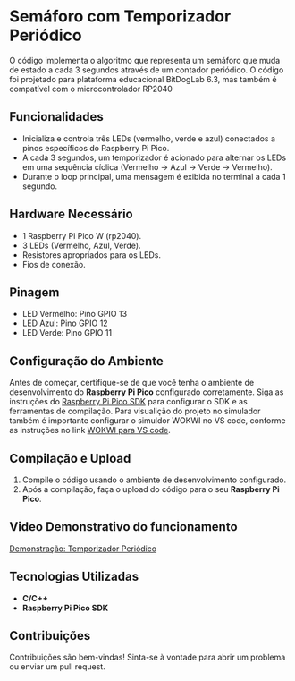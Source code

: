# Semáforo com Temporizador Periódico
O código implementa o algoritmo que representa um semáforo que muda de estado a cada 3 segundos através de um contador periódico. O código foi projetado para plataforma educacional BitDogLab 6.3, mas também é compatível com o microcontrolador RP2040

## Funcionalidades

- Inicializa e controla três LEDs (vermelho, verde e azul) conectados a pinos específicos do Raspberry Pi Pico.
- A cada 3 segundos, um temporizador é acionado para alternar os LEDs em uma sequência cíclica (Vermelho → Azul → Verde → Vermelho).
- Durante o loop principal, uma mensagem é exibida no terminal a cada 1 segundo.

## Hardware Necessário

- 1 Raspberry Pi Pico W (rp2040).
- 3 LEDs (Vermelho, Azul, Verde).
- Resistores apropriados para os LEDs.
- Fios de conexão.

## Pinagem

- LED Vermelho: Pino GPIO 13
- LED Azul: Pino GPIO 12
- LED Verde: Pino GPIO 11

## Configuração do Ambiente

Antes de começar, certifique-se de que você tenha o ambiente de desenvolvimento do **Raspberry Pi Pico** configurado corretamente. Siga as instruções do [Raspberry Pi Pico SDK](https://www.raspberrypi.org/documentation/rp2040/getting-started/) para configurar o SDK e as ferramentas de compilação. Para visualição do projeto no simulador também é importante configurar o simuldor WOKWI no VS code, conforme as instruções no link [WOKWI para VS code](https://docs.wokwi.com/pt-BR/vscode/getting-started).

## Compilação e Upload

1. Compile o código usando o ambiente de desenvolvimento configurado.
2. Após a compilação, faça o upload do código para o seu **Raspberry Pi Pico**.

## Video Demonstrativo do funcionamento
[Demonstração: Temporizador Periódico](https://drive.google.com/file/d/1xMrkMGJN-GzwOL41uIthkTKbuEhGJL_B/view?usp=sharing)

## Tecnologias Utilizadas

- **C/C++**
- **Raspberry Pi Pico SDK**

## Contribuições

Contribuições são bem-vindas! Sinta-se à vontade para abrir um problema ou enviar um pull request.
